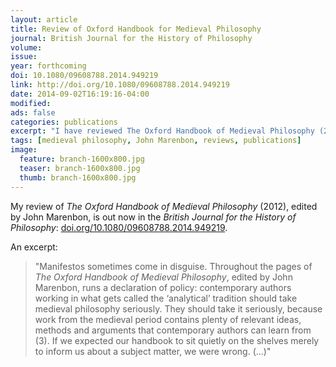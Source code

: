 ```yaml
---
layout: article
title: Review of Oxford Handbook for Medieval Philosophy
journal: British Journal for the History of Philosophy
volume: 
issue: 
year: forthcoming
doi: 10.1080/09608788.2014.949219
link: http://doi.org/10.1080/09608788.2014.949219
date: 2014-09-02T16:19:16-04:00
modified:
ads: false
categories: publications
excerpt: "I have reviewed The Oxford Handbook of Medieval Philosophy (2012), edited by John Marenbon."
tags: [medieval philosophy, John Marenbon, reviews, publications]
image:
  feature: branch-1600x800.jpg 
  teaser: branch-1600x800.jpg
  thumb: branch-1600x800.jpg
---
```


My review of _The Oxford Handbook of Medieval Philosophy_ (2012), edited by John Marenbon, is out now in the _British Journal for the History of Philosophy_: [doi.org/10.1080/09608788.2014.949219](http://doi.org/10.1080/09608788.2014.949219).

An excerpt:

>"Manifestos sometimes come in disguise. Throughout the pages of _The Oxford Handbook of Medieval Philosophy_, edited by John Marenbon, runs a declaration of policy: contemporary authors working in what gets called the ‘analytical’ tradition should take medieval philosophy seriously. They should take it seriously, because work from the medieval period contains plenty of relevant ideas, methods and arguments that contemporary authors can learn from (3). If we expected our handbook to sit quietly on the shelves merely to inform us about a subject matter, we were wrong. (...)"